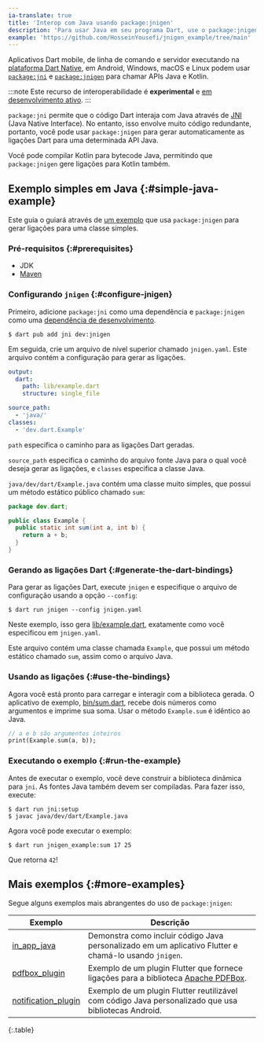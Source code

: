 ```yaml
---
ia-translate: true
title: 'Interop com Java usando package:jnigen'
description: 'Para usar Java em seu programa Dart, use o package:jnigen.'
example: 'https://github.com/HosseinYousefi/jnigen_example/tree/main'
---
```


Aplicativos Dart mobile, de linha de comando e servidor
executando na [plataforma Dart Native](/overview#platform), em
Android, Windows, macOS e Linux podem usar [`package:jni`][jni-pkg]
e [`package:jnigen`][jnigen-pkg]
para chamar APIs Java e Kotlin.

:::note
Este recurso de interoperabilidade é **experimental**
e [em desenvolvimento ativo]({{site.repo.dart.sdk}}/issues/49674).
:::

`package:jni` permite que o código Dart interaja
com Java através de [JNI][jnidoc] (Java Native Interface).
No entanto, isso envolve muito código redundante,
portanto, você pode usar `package:jnigen` para gerar automaticamente
as ligações Dart para uma determinada API Java.

Você pode compilar Kotlin para bytecode Java, permitindo que `package:jnigen`
gere ligações para Kotlin também.

[jni-pkg]: {{site.pub-pkg}}/jni
[jnigen-pkg]: {{site.pub-pkg}}/jnigen
[jnidoc]: https://docs.oracle.com/en/java/javase/17/docs/specs/jni/index.html

## Exemplo simples em Java {:#simple-java-example}

Este guia o guiará através de [um exemplo]({{example}})
que usa `package:jnigen` para gerar ligações para uma classe simples.

### Pré-requisitos {:#prerequisites}

- JDK
- [Maven][Maven]

[Maven]: https://maven.apache.org/

### Configurando `jnigen` {:#configure-jnigen}

Primeiro, adicione `package:jni` como uma dependência e
`package:jnigen` como uma [dependência de desenvolvimento][dev dependency].

```console
$ dart pub add jni dev:jnigen
```

Em seguida, crie um arquivo de nível superior chamado `jnigen.yaml`.
Este arquivo contém a configuração para gerar as ligações.

```yaml
output:
  dart:
    path: lib/example.dart
    structure: single_file

source_path:
  - 'java/'
classes:
  - 'dev.dart.Example'
```

`path` especifica o caminho para as ligações Dart geradas.

`source_path` especifica o caminho do arquivo fonte Java para o qual
você deseja gerar as ligações,
e `classes` especifica a classe Java.

`java/dev/dart/Example.java` contém uma classe muito simples, que
possui um método estático público chamado `sum`:

```java
package dev.dart;

public class Example {
  public static int sum(int a, int b) {
    return a + b;
  }
}
```

### Gerando as ligações Dart {:#generate-the-dart-bindings}

Para gerar as ligações Dart, execute `jnigen` e
especifique o arquivo de configuração usando a opção `--config`:

```console
$ dart run jnigen --config jnigen.yaml
```

Neste exemplo, isso gera
[lib/example.dart]({{example}}/lib/example.dart), exatamente
como você especificou em `jnigen.yaml`.

Este arquivo contém uma classe chamada `Example`,
que possui um método estático chamado `sum`,
assim como o arquivo Java.

### Usando as ligações {:#use-the-bindings}

Agora você está pronto para carregar e interagir com a biblioteca gerada.
O aplicativo de exemplo, [bin/sum.dart]({{example}}/bin/sum.dart), recebe
dois números como argumentos e imprime sua soma.
Usar o método `Example.sum` é idêntico ao Java.

```dart
// a e b são argumentos inteiros
print(Example.sum(a, b));
```

### Executando o exemplo {:#run-the-example}

Antes de executar o exemplo,
você deve construir a biblioteca dinâmica para `jni`.
As fontes Java também devem ser compiladas. Para fazer isso, execute:

```console
$ dart run jni:setup
$ javac java/dev/dart/Example.java
```

Agora você pode executar o exemplo:

```console
$ dart run jnigen_example:sum 17 25
```

Que retorna `42`!

## Mais exemplos {:#more-examples}

Segue alguns exemplos mais abrangentes do uso de `package:jnigen`:

| **Exemplo**             | **Descrição**                                                                                 |
|-------------------------|-------------------------------------------------------------------------------------------------|
| [in_app_java][in_app_java]         | Demonstra como incluir código Java personalizado em um aplicativo Flutter e chamá-lo usando `jnigen`. |
| [pdfbox_plugin][pdfbox_plugin]       | Exemplo de um plugin Flutter que fornece ligações para a biblioteca [Apache PDFBox][Apache PDFBox].            |
| [notification_plugin][notification_plugin] | Exemplo de um plugin Flutter reutilizável com código Java personalizado que usa bibliotecas Android.         |

{:.table}

[dev dependency]: /tools/pub/dependencies#dev-dependencies
[in_app_java]:
{{site.repo.dart.org}}/native/tree/main/pkgs/jnigen/example/in_app_java
[notification_plugin]:
{{site.repo.dart.org}}/native/tree/main/pkgs/jnigen/example/notification_plugin
[pdfbox_plugin]:
{{site.repo.dart.org}}/native/tree/main/pkgs/jnigen/example/pdfbox_plugin
[Apache PDFBox]: https://pdfbox.apache.org/

